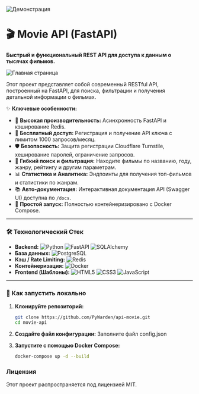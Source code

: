 ![Демонстрация](https://github.com/user-attachments/assets/ff8704f4-d5b4-4edc-bb29-64169cbe0fdd)

# 🎬 Movie API (FastAPI)

**Быстрый и функциональный REST API для доступа к данным о тысячах фильмов.**

![Главная страница](https://github.com/user-attachments/assets/0228ceda-a767-4f8a-bf6d-2afa845eb977)

Этот проект представляет собой современный RESTful API, построенный на FastAPI, для поиска, фильтрации и получения детальной информации о фильмах.

✨ **Ключевые особенности:**

*   🚀 **Высокая производительность:** Асинхронность FastAPI и кэширование Redis.
*   🔑 **Бесплатный доступ:** Регистрация и получение API ключа с лимитом 1000 запросов/месяц.
*   🛡️ **Безопасность:** Защита регистрации Cloudflare Turnstile, хеширование паролей, ограничение запросов.
*   🔎 **Гибкий поиск и фильтрация:** Находите фильмы по названию, году, жанру, рейтингу и другим параметрам.
*   📊 **Статистика и Аналитика:** Эндпоинты для получения топ-фильмов и статистики по жанрам.
*   📚 **Авто-документация:** Интерактивная документация API (Swagger UI) доступна по `/docs`.
*   🐳 **Простой запуск:** Полностью контейнеризировано с Docker Compose.

---

### 🛠️ Технологический Стек

*   **Backend:** ![Python](https://img.shields.io/badge/Python-3776AB?style=flat&logo=python&logoColor=white) ![FastAPI](https://img.shields.io/badge/FastAPI-009688?style=flat&logo=fastapi&logoColor=white) ![SQLAlchemy](https://img.shields.io/badge/SQLAlchemy-D71F00?style=flat&logo=sqlalchemy&logoColor=white)
*   **База данных:** ![PostgreSQL](https://img.shields.io/badge/PostgreSQL-4169E1?style=flat&logo=postgresql&logoColor=white)
*   **Кэш / Rate Limiting:** ![Redis](https://img.shields.io/badge/redis-%23DD0031.svg?style=flat&logo=redis&logoColor=white)
*   **Контейнеризация:** ![Docker](https://img.shields.io/badge/Docker-2496ED?style=flat&logo=docker&logoColor=white)
*   **Frontend (Шаблоны):** ![HTML5](https://img.shields.io/badge/html5-%23E34F26.svg?style=flat&logo=html5&logoColor=white) ![CSS3](https://img.shields.io/badge/css3-%231572B6.svg?style=flat&logo=css3&logoColor=white) ![JavaScript](https://img.shields.io/badge/javascript-%23323330.svg?style=flat&logo=javascript&logoColor=%23F7DF1E)

---

### 🚀 Как запустить локально

1.  **Клонируйте репозиторий:**
    ```bash
    git clone https://github.com/PyWarden/api-movie.git
    cd movie-api
    ```
2.  **Создайте файл конфигурации:**
    Заполните файл config.json

3.  **Запустите с помощью Docker Compose:**
    ```bash
    docker-compose up -d --build
    ```


### Лицензия

Этот проект распространяется под лицензией MIT.
